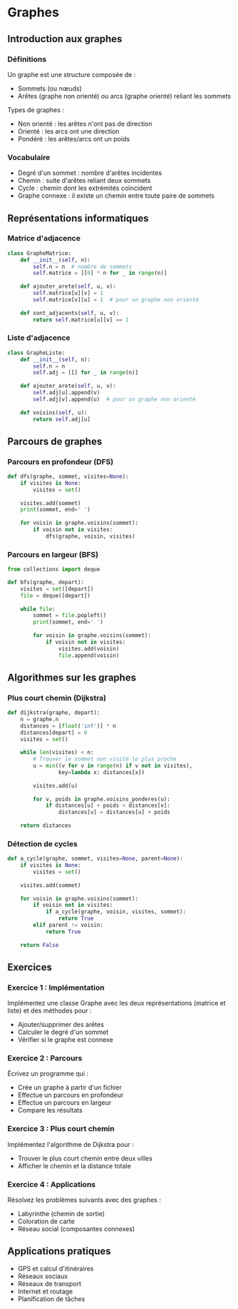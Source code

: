 # Graphes

## Introduction aux graphes

### Définitions

Un graphe est une structure composée de :
- Sommets (ou nœuds)
- Arêtes (graphe non orienté) ou arcs (graphe orienté) reliant les sommets

Types de graphes :
- Non orienté : les arêtes n'ont pas de direction
- Orienté : les arcs ont une direction
- Pondéré : les arêtes/arcs ont un poids

### Vocabulaire

- Degré d'un sommet : nombre d'arêtes incidentes
- Chemin : suite d'arêtes reliant deux sommets
- Cycle : chemin dont les extrémités coïncident
- Graphe connexe : il existe un chemin entre toute paire de sommets

## Représentations informatiques

### Matrice d'adjacence

```python
class GrapheMatrice:
    def __init__(self, n):
        self.n = n  # nombre de sommets
        self.matrice = [[0] * n for _ in range(n)]
    
    def ajouter_arete(self, u, v):
        self.matrice[u][v] = 1
        self.matrice[v][u] = 1  # pour un graphe non orienté
    
    def sont_adjacents(self, u, v):
        return self.matrice[u][v] == 1
```

### Liste d'adjacence

```python
class GrapheListe:
    def __init__(self, n):
        self.n = n
        self.adj = [[] for _ in range(n)]
    
    def ajouter_arete(self, u, v):
        self.adj[u].append(v)
        self.adj[v].append(u)  # pour un graphe non orienté
    
    def voisins(self, u):
        return self.adj[u]
```

## Parcours de graphes

### Parcours en profondeur (DFS)

```python
def dfs(graphe, sommet, visites=None):
    if visites is None:
        visites = set()
    
    visites.add(sommet)
    print(sommet, end=' ')
    
    for voisin in graphe.voisins(sommet):
        if voisin not in visites:
            dfs(graphe, voisin, visites)
```

### Parcours en largeur (BFS)

```python
from collections import deque

def bfs(graphe, depart):
    visites = set([depart])
    file = deque([depart])
    
    while file:
        sommet = file.popleft()
        print(sommet, end=' ')
        
        for voisin in graphe.voisins(sommet):
            if voisin not in visites:
                visites.add(voisin)
                file.append(voisin)
```

## Algorithmes sur les graphes

### Plus court chemin (Dijkstra)

```python
def dijkstra(graphe, depart):
    n = graphe.n
    distances = [float('inf')] * n
    distances[depart] = 0
    visites = set()
    
    while len(visites) < n:
        # Trouver le sommet non visité le plus proche
        u = min((v for v in range(n) if v not in visites),
                key=lambda x: distances[x])
        
        visites.add(u)
        
        for v, poids in graphe.voisins_ponderes(u):
            if distances[u] + poids < distances[v]:
                distances[v] = distances[u] + poids
    
    return distances
```

### Détection de cycles

```python
def a_cycle(graphe, sommet, visites=None, parent=None):
    if visites is None:
        visites = set()
    
    visites.add(sommet)
    
    for voisin in graphe.voisins(sommet):
        if voisin not in visites:
            if a_cycle(graphe, voisin, visites, sommet):
                return True
        elif parent != voisin:
            return True
    
    return False
```

## Exercices

### Exercice 1 : Implémentation
Implémentez une classe Graphe avec les deux représentations (matrice et liste) et des méthodes pour :
- Ajouter/supprimer des arêtes
- Calculer le degré d'un sommet
- Vérifier si le graphe est connexe

### Exercice 2 : Parcours
Écrivez un programme qui :
- Crée un graphe à partir d'un fichier
- Effectue un parcours en profondeur
- Effectue un parcours en largeur
- Compare les résultats

### Exercice 3 : Plus court chemin
Implémentez l'algorithme de Dijkstra pour :
- Trouver le plus court chemin entre deux villes
- Afficher le chemin et la distance totale

### Exercice 4 : Applications
Résolvez les problèmes suivants avec des graphes :
- Labyrinthe (chemin de sortie)
- Coloration de carte
- Réseau social (composantes connexes)

## Applications pratiques

- GPS et calcul d'itinéraires
- Réseaux sociaux
- Réseaux de transport
- Internet et routage
- Planification de tâches